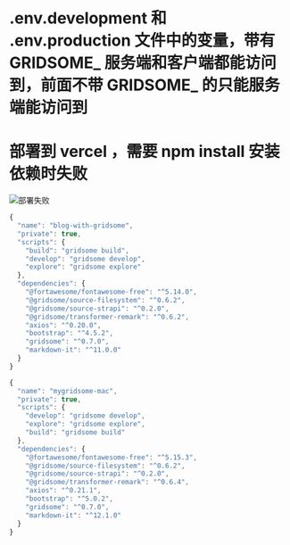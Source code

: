 # .env.development 和 .env.production 文件中的变量，带有 GRIDSOME_ 服务端和客户端都能访问到，前面不带 GRIDSOME_ 的只能服务端能访问到

# 部署到 vercel ，需要 npm install 安装依赖时失败

![部署失败](41121651200945_.pic.jpg)

```javascript
{
  "name": "blog-with-gridsome",
  "private": true,
  "scripts": {
    "build": "gridsome build",
    "develop": "gridsome develop",
    "explore": "gridsome explore"
  },
  "dependencies": {
    "@fortawesome/fontawesome-free": "^5.14.0",
    "@gridsome/source-filesystem": "^0.6.2",
    "@gridsome/source-strapi": "^0.2.0",
    "@gridsome/transformer-remark": "^0.6.2",
    "axios": "^0.20.0",
    "bootstrap": "^4.5.2",
    "gridsome": "^0.7.0",
    "markdown-it": "^11.0.0"
  }
}
```

```javascript
{
  "name": "mygridsome-mac",
  "private": true,
  "scripts": {
    "develop": "gridsome develop",
    "explore": "gridsome explore",
    "build": "gridsome build"
  },
  "dependencies": {
    "@fortawesome/fontawesome-free": "^5.15.3",
    "@gridsome/source-filesystem": "^0.6.2",
    "@gridsome/source-strapi": "^0.2.0",
    "@gridsome/transformer-remark": "^0.6.4",
    "axios": "^0.21.1",
    "bootstrap": "^5.0.2",
    "gridsome": "^0.7.0",
    "markdown-it": "^12.1.0"
  }
}

```